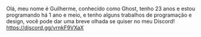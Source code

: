 Olá, meu nome é Guilherme, conhecido como Ghost, tenho 23 anos e estou programando há 1 ano e meio, e tenho alguns trabalhos de programação e design, você pode dar uma breve olhada se quiser no meu Discord!
https://discord.gg/vrnkF9VXaX
